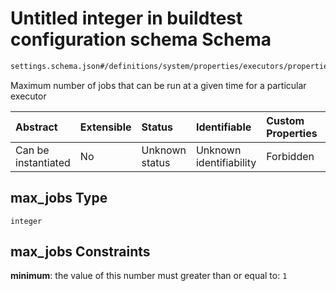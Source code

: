 # Untitled integer in buildtest configuration schema Schema

```txt
settings.schema.json#/definitions/system/properties/executors/properties/defaults/properties/max_jobs
```

Maximum number of jobs that can be run at a given time for a particular executor

| Abstract            | Extensible | Status         | Identifiable            | Custom Properties | Additional Properties | Access Restrictions | Defined In                                                                  |
| :------------------ | :--------- | :------------- | :---------------------- | :---------------- | :-------------------- | :------------------ | :-------------------------------------------------------------------------- |
| Can be instantiated | No         | Unknown status | Unknown identifiability | Forbidden         | Allowed               | none                | [settings.schema.json*](../out/settings.schema.json "open original schema") |

## max_jobs Type

`integer`

## max_jobs Constraints

**minimum**: the value of this number must greater than or equal to: `1`
